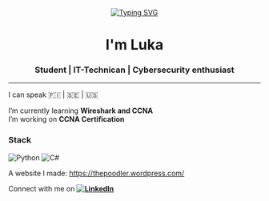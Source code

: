 <div align="center"> <a href="https://git.io/typing-svg"> <img src="https://readme-typing-svg.demolab.com?font=Roboto+Mono&pause=1000&color=0012E5&center=true&vCenter=true&width=435&lines=Welcome+to+my+github!" alt="Typing SVG" /> </a> </div>

<h1 align="center">I'm Luka </h1>
<h3 align="center">Student | IT-Technican | Cybersecurity enthusiast </h3>

---

I can speak 🇫🇮 | 🇸🇪 | 🇺🇸

I’m currently learning **Wireshark and CCNA**  
I’m working on **CCNA Certification**

### Stack

![Python](https://img.shields.io/badge/-Python-333?style=flat&logo=python)
![C#](https://img.shields.io/badge/C%23-239120?style=for-the-badge&logo=c-sharp&logoColor=white)

A website I made:
https://thepoodler.wordpress.com/

Connect with me on **[![LinkedIn](https://img.shields.io/badge/-LinkedIn-0077B5?style=flat&logo=linkedin)](https://www.linkedin.com/in/luka-niemel%C3%A4/)** 
